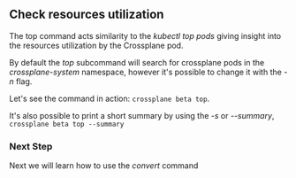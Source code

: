 ## Check resources utilization

The top command acts similarity to the _kubectl top pods_ giving insight into
the resources utilization by the Crossplane pod.

By default the _top_ subcommand will search for crossplane pods in the
_crossplane-system_ namespace, however it's possible to change it with the _-n_
flag.

Let's see the command in action: `crossplane beta top`.

It's also possible to print a short summary by using the _-s_ or _--summary_, `crossplane beta top --summary`

### Next Step

Next we will learn how to use the _convert_ command
